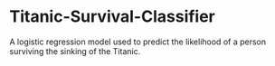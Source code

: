 # Titanic-Survival-Classifier
A logistic regression model used to predict the likelihood of a person surviving the sinking of the Titanic.
